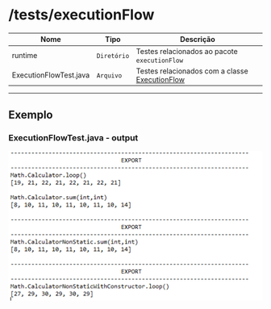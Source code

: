 # /tests/executionFlow
|        Nome        |Tipo|Descrição|
|----------------|-------------------------------|-----------------------------|
| runtime|`Diretório`|Testes relacionados ao pacote `executionFlow`|
|ExecutionFlowTest.java|`Arquivo`| Testes relacionados com a classe [ExecutionFlow](https://github.com/williamniemiec/ExecutionFlow/blob/master/src/executionFlow/ExecutionFlow.java) |

<hr />

## Exemplo
### ExecutionFlowTest.java - output
![ExecutionFlowTest.java - Output](https://github.com/williamniemiec/ExecutionFlow/blob/master/media/examples/ExecutionFlowTest_output.png)
